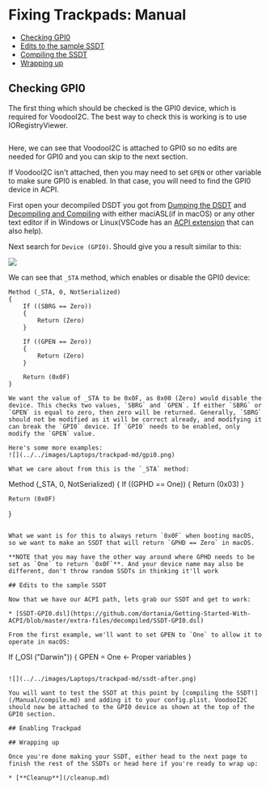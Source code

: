 # Fixing Trackpads: Manual

* [Checking GPI0](#checking-gpio)
* [Edits to the sample SSDT](#edits-to-the-sample-ssdt)
* [Compiling the SSDT](#compiling-the-ssdt)
* [Wrapping up](#wrapping-up)


## Checking GPI0

The first thing which should be checked is the GPI0 device, which is required for VoodooI2C. The best way to check this is working is to use IORegistryViewer.

![]()

Here, we can see that VoodooI2C is attached to GPI0 so no edits are needed for GPI0 and you can skip to the next section.

If VoodooI2C isn't attached, then you may need to set `GPEN` or other variable to make sure GPI0 is enabled. In that case, you will need to find the GPI0 device in ACPI.

First open your decompiled DSDT you got from [Dumping the DSDT](/Manual/dump.md) and [Decompiling and Compiling](/Manual/compile.md) with either maciASL(if in macOS) or any other text editor if in Windows or Linux(VSCode has an [ACPI extension](https://marketplace.visualstudio.com/items?itemName=Thog.vscode-asl) that can also help).

Next search for `Device (GPI0)`. Should give you a result similar to this:

![](../../images/Laptops/trackpad-md/gpi0-2.png)

We can see that `_STA` method, which enables or disable the GPI0 device:

```
Method (_STA, 0, NotSerialized)
{
    If ((SBRG == Zero))
    {
        Return (Zero)
    }

    If ((GPEN == Zero))
    {
        Return (Zero)
    }

    Return (0x0F)
}

We want the value of _STA to be 0x0F, as 0x00 (Zero) would disable the device. This checks two values, `SBRG` and `GPEN`. If either `SBRG` or `GPEN` is equal to zero, then zero will be returned. Generally, `SBRG` should not be modified as it will be correct already, and modifying it can break the `GPI0` device. If `GPI0` needs to be enabled, only modify the `GPEN` value.

Here's some more examples:
![](../../images/Laptops/trackpad-md/gpi0.png)

What we care about from this is the `_STA` method:

```
Method (_STA, 0, NotSerialized)
{
    If ((GPHD == One))
    {
        Return (0x03)
    }

    Return (0x0F)
}
```

What we want is for this to always return `0x0F` when booting macOS, so we want to make an SSDT that will return `GPHD == Zero` in macOS.

**NOTE that you may have the other way around where GPHD needs to be set as `One` to return `0x0F`**. And your device name may also be different, don't throw random SSDTs in thinking it'll work

## Edits to the sample SSDT

Now that we have our ACPI path, lets grab our SSDT and get to work:

* [SSDT-GPI0.dsl](https://github.com/dortania/Getting-Started-With-ACPI/blob/master/extra-files/decompiled/SSDT-GPI0.dsl)

From the first example, we'll want to set GPEN to `One` to allow it to operate in macOS:

```
If (_OSI ("Darwin"))
{
    GPEN = One <- Proper variables
}
```

![](../../images/Laptops/trackpad-md/ssdt-after.png)

You will want to test the SSDT at this point by [compiling the SSDT!](/Manual/compile.md) and adding it to your config.plist. VoodooI2C should now be attached to the GPI0 device as shown at the top of the GPI0 section.

## Enabling Trackpad

## Wrapping up

Once you're done making your SSDT, either head to the next page to finish the rest of the SSDTs or head here if you're ready to wrap up:

* [**Cleanup**](/cleanup.md)
